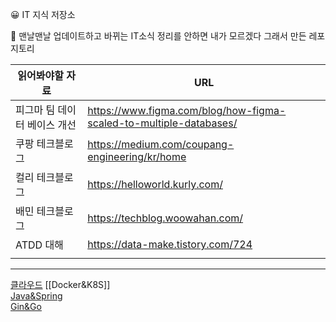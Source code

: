 
😀 IT 지식 저장소  

🎁 맨날맨날 업데이트하고 바뀌는 IT소식 정리를 안하면 내가 모르겠다
그래서 만든 레포지토리

| 읽어봐야할 자료              | URL                                                                |
| ---------------------------- | ------------------------------------------------------------------ |
| 피그마 팀 데이터 베이스 개선 | https://www.figma.com/blog/how-figma-scaled-to-multiple-databases/ |
| 쿠팡 테크블로그              | https://medium.com/coupang-engineering/kr/home                     |
| 컬리 테크블로그              | https://helloworld.kurly.com/                                      |
| 배민 테크블로그              | https://techblog.woowahan.com/                                     |
| ATDD 대해                    | https://data-make.tistory.com/724                                  |
|                              |                                                                    |

---

[클라우드](./Cloud/Docker&K8S) [[Docker&K8S]]  
[Java&Spring](./Develop/Spring/Spring&Java)  
[Gin&Go](./Develop/Gin/Gin&Go)  
